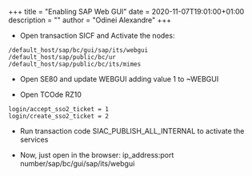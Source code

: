 +++
title =  "Enabling SAP Web GUI"
date =  2020-11-07T19:01:00+01:00
description = ""
author = "Odinei Alexandre"
+++

* Open transaction SICF and Activate the nodes:

```
/default_host/sap/bc/gui/sap/its/webgui 
/default_host/sap/public/bc/ur
/default_host/sap/public/bc/its/mimes
```

* Open SE80 and update WEBGUI adding value 1 to ~WEBGUI

* Open TCOde RZ10
```
login/accept_sso2_ticket = 1
login/create_sso2_ticket = 2
```

* Run transaction code SIAC_PUBLISH_ALL_INTERNAL to activate the services

* Now, just open in the browser: ip_address:port number/sap/bc/gui/sap/its/webgui